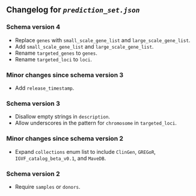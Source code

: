 ## Changelog for *`prediction_set.json`*

### Schema version 4

* Replace `genes` with `small_scale_gene_list` and `large_scale_gene_list`.
* Add `small_scale_gene_list` and `large_scale_gene_list`.
* Rename `targeted_genes` to `genes`.
* Rename `targeted_loci` to `loci`.


### Minor changes since schema version 3

* Add `release_timestamp`.

### Schema version 3

* Disallow empty strings in `description`.
* Allow underscores in the pattern for `chromosome` in `targeted_loci`.

### Minor changes since schema version 2

* Expand `collections` enum list to include `ClinGen`, `GREGoR`, `IGVF_catalog_beta_v0.1`, and `MaveDB`.

### Schema version 2

* Require `samples` or `donors`.
